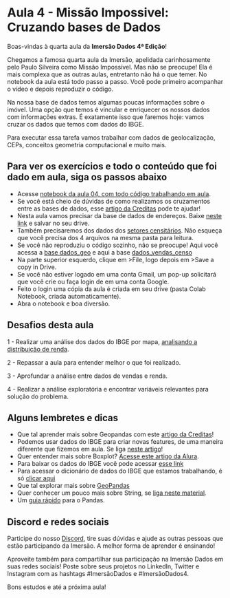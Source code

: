# Aula 4 - Missão Impossivel: Cruzando bases de Dados

Boas-vindas à quarta aula da **Imersão Dados 4ª Edição**!

Chegamos a famosa quarta aula da Imersão, apelidada carinhosamente pelo Paulo Silveira como Missão Impossível. Mas não se preocupe! Ela é mais complexa que as outras aulas, entretanto não há o que temer. No notebook da aula está todo passo a passo. Você pode primeiro acompanhar o vídeo e depois reproduzir o código.

Na nossa base de dados temos algumas poucas informações sobre o imóvel. Uma opção que temos é vincular e enriquecer os nossos dados com informações extras. É exatamente isso que faremos hoje: vamos cruzar os dados que temos com dados do IBGE.

Para executar essa tarefa vamos trabalhar com dados de geolocalização, CEPs, conceitos geometria computacional e muito mais.

## Para ver os exercícios e todo o conteúdo que foi dado em aula, siga os passos abaixo
* Acesse [notebook da aula 04, com todo código trabalhando em aula](https://colab.research.google.com/drive/1WzaYKTJuVoQ1_WeVdBwKsmkCV9PU7IGD?usp=sharing).
* Se você está cheio de dúvidas de como realizamos os cruzamentos entre as bases de dados, esse [artigo da Creditas](https://medium.com/creditas-tech/incrementando-dados-geogr%C3%A1ficos-com-o-censo-nacional-do-ibge-54d342c4bdcf) pode te ajudar!
* Nesta aula vamos precisar da base de dados de endereços. Baixe [neste link](https://drive.google.com/file/d/1u2qPFtYaE4of3Vb3d7yQEVEbS5FdQ_FP/view?usp=sharing) e salvar no seu drive.
* Também precisaremos dos dados dos [setores censitários](https://drive.google.com/drive/folders/1CycoanzYN2oxKHPO6zxvIQ6Og1LBcujv?usp=sharing). Não esqueça que você precisa dos 4 arquivos na mesma pasta para leitura.
* Se você não reproduziu o código sozinho, não se preocupe! Aqui você acessa a [base dados_geo](https://drive.google.com/file/d/1KyaCnwYt3vVV_7O0VktZorRhsMWD9hQQ/view?usp=sharing) e aqui a base [dados_vendas_censo](https://drive.google.com/file/d/1iAFJhgMUquxsbGxM1pWz9BLjpC9SULKr/view?usp=sharing)
* Na parte superior esquerdo, clique em >File, logo depois em >Save a copy in Drive.
* Se você não estiver logado em uma conta Gmail, um pop-up solicitará que você crie ou faça login de em uma conta Google.
* Feito o login uma cópia da aula é criada em seu drive (pasta Colab Notebook, criada automaticamente).
* Abra o notebook e boa diversão.

## Desafios desta aula
1 - Realizar uma análise dos dados do IBGE por mapa, [analisando a distribuição de renda](https://medium.com/creditas-tech/dados-georreferenciados-explora%C3%A7%C3%A3o-e-visualiza%C3%A7%C3%A3o-com-python-edd51e7c53da).

2 - Repassar a aula para entender melhor o que foi realizado.

3 - Aprofundar a análise entre dados de vendas e renda.

4 - Realizar a análise exploratória e encontrar variáveis relevantes para solução do problema.

## Alguns lembretes e dicas
* Que tal aprender mais sobre Geopandas com este [artigo da Creditas](https://medium.com/creditas-tech/dados-georreferenciados-explora%C3%A7%C3%A3o-e-visualiza%C3%A7%C3%A3o-com-python-edd51e7c53da)!
* Podemos usar dados do IBGE para criar novas features, de uma maneira diferente que fizemos em aula. Se liga [neste artigo](https://medium.com/creditas-tech/criando-features-de-machine-learning-a-partir-de-nomes-de-cidades-7149fae7778e)!
* Quer entender mais sobre Boxplot? [Acesse este artigo da Alura](https://www.alura.com.br/artigos/melhorando-a-analise-com-o-boxplot).
* Para baixar os dados do IBGE você pode acessar [esse link](https://gist.githubusercontent.com/tgcsantos/85f8c7b0a2edbc3e27fcad619b37d886/raw/a4954781e6bca9cb804062a3eea0b3b84679daf4/Basico_SP1.csv)
* Para acessar o dicionário de dados do IBGE que estamos trabalhando, é só [clicar aqui](https://drive.google.com/file/d/1WVTqfKtHOOk5X1AWaSOn6NLaO7cix2m4/view?usp=sharing)
* Que tal explorar mais sobre [GeoPandas](https://geopandas.org/en/stable/)
* Quer conhecer um pouco mais sobre String, se [liga neste material](https://panda.ime.usp.br/pensepy/static/pensepy/08-Strings/strings.html).
* Um [guia rápido](https://pandas.pydata.org/Pandas_Cheat_Sheet.pdf) para o Pandas.

## Discord e redes sociais
Participe do nosso [Discord](https://discord.gg/UX5ejkABgw), tire suas dúvidas e ajude as outras pessoas que estão participando da Imersão. A melhor forma de aprender é ensinando!

Aproveite também para compartilhar sua participação na Imersão Dados em suas redes sociais! Poste sobre seus projetos no LinkedIn, Twitter e Instagram com as hashtags #ImersãoDados e #ImersãoDados4.

Bons estudos e até a próxima aula!